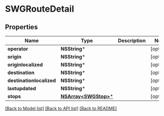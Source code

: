 # SWGRouteDetail

## Properties
Name | Type | Description | Notes
------------ | ------------- | ------------- | -------------
**operator** | **NSString*** |  | [optional] 
**origin** | **NSString*** |  | [optional] 
**originlocalized** | **NSString*** |  | [optional] 
**destination** | **NSString*** |  | [optional] 
**destinationlocalized** | **NSString*** |  | [optional] 
**lastupdated** | **NSString*** |  | [optional] 
**stops** | [**NSArray&lt;SWGStop&gt;***](SWGStop.md) |  | [optional] 

[[Back to Model list]](../README.md#documentation-for-models) [[Back to API list]](../README.md#documentation-for-api-endpoints) [[Back to README]](../README.md)


